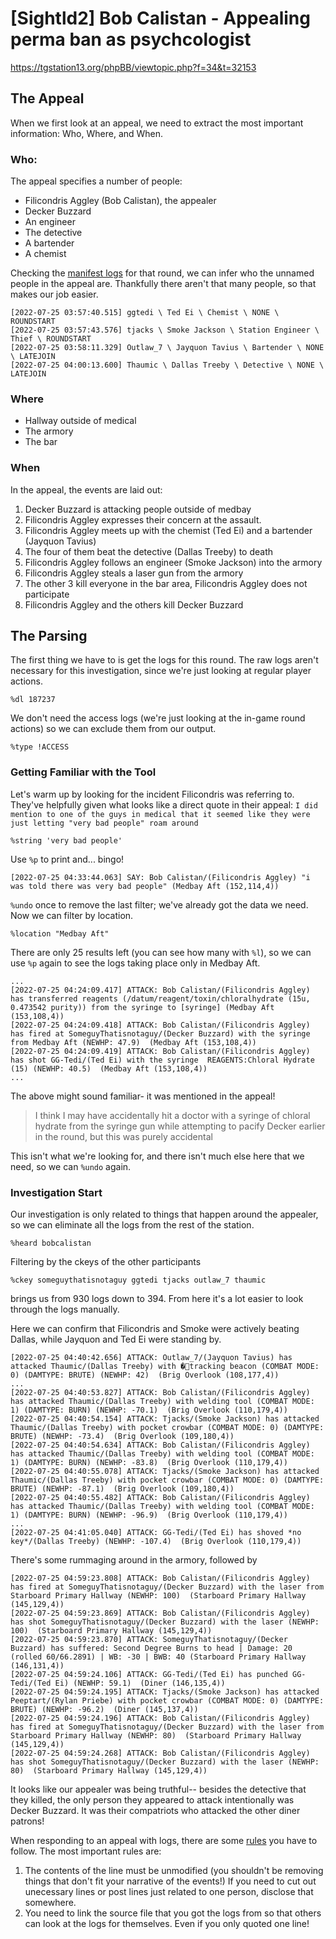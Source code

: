 # [Sightld2] Bob Calistan - Appealing perma ban as psychcologist
https://tgstation13.org/phpBB/viewtopic.php?f=34&t=32153

## The Appeal
When we first look at an appeal, we need to extract the most important information: Who, Where, and When.

### Who:  
The appeal specifies a number of people:
- Filicondris Aggley (Bob Calistan), the appealer
- Decker Buzzard
- An engineer
- The detective
- A bartender
- A chemist

Checking the [manifest logs](https://tgstation13.org/parsed-logs/basil/data/logs/2022/07/25/round-187237/manifest.txt) for that round, we can infer who the unnamed people in the appeal are. Thankfully there aren't that many people, so that makes our job easier.

```
[2022-07-25 03:57:40.515] ggtedi \ Ted Ei \ Chemist \ NONE \ ROUNDSTART
[2022-07-25 03:57:43.576] tjacks \ Smoke Jackson \ Station Engineer \ Thief \ ROUNDSTART
[2022-07-25 03:58:11.329] Outlaw_7 \ Jayquon Tavius \ Bartender \ NONE \ LATEJOIN
[2022-07-25 04:00:13.600] Thaumic \ Dallas Treeby \ Detective \ NONE \ LATEJOIN
```

### Where
- Hallway outside of medical
- The armory
- The bar

### When
In the appeal, the events are laid out: 
1. Decker Buzzard is attacking people outside of medbay
2. Filicondris Aggley expresses their concern at the assault. 
3. Filicondris Aggley meets up with the chemist (Ted Ei) and a bartender (Jayquon Tavius)
4. The four of them beat the detective (Dallas Treeby) to death
5. Filicondris Aggley follows an engineer (Smoke Jackson) into the armory
6. Filicondris Aggley steals a laser gun from the armory
7. The other 3 kill everyone in the bar area, Filicondris Aggley does not participate
8. Filicondris Aggley and the others kill Decker Buzzard


## The Parsing
The first thing we have to is get the logs for this round. The raw logs aren't necessary for this investigation, since we're just looking at regular player actions.
```
%dl 187237
```

We don't need the access logs (we're just looking at the in-game round actions) so we can exclude them from our output.
```
%type !ACCESS
```

### Getting Familiar with the Tool
Let's warm up by looking for the incident Filicondris was referring to. They've helpfully given what looks like a direct quote in their appeal: ``I did mention to one of the guys in medical that it seemed like they were just letting "very bad people" roam around``
```
%string 'very bad people'
```

Use ``%p`` to print and... bingo!
```
[2022-07-25 04:33:44.063] SAY: Bob Calistan/(Filicondris Aggley) "i was told there was very bad people" (Medbay Aft (152,114,4))
```
 
 ``%undo`` once to remove the last filter; we've already got the data we need. Now we can filter by location.

 ```
 %location "Medbay Aft"
 ```

There are only 25 results left (you can see how many with ``%l``), so we can use ``%p`` again to see the logs taking place only in Medbay Aft.
```
...
[2022-07-25 04:24:09.417] ATTACK: Bob Calistan/(Filicondris Aggley) has transferred reagents (/datum/reagent/toxin/chloralhydrate (15u, 0.473542 purity)) from the syringe to [syringe] (Medbay Aft (153,108,4))
[2022-07-25 04:24:09.418] ATTACK: Bob Calistan/(Filicondris Aggley) has fired at SomeguyThatisnotaguy/(Decker Buzzard) with the syringe from Medbay Aft (NEWHP: 47.9)  (Medbay Aft (153,108,4))
[2022-07-25 04:24:09.419] ATTACK: Bob Calistan/(Filicondris Aggley) has shot GG-Tedi/(Ted Ei) with the syringe  REAGENTS:Chloral Hydrate (15) (NEWHP: 40.5)  (Medbay Aft (153,108,4))
...
```
The above might sound familiar- it was mentioned in the appeal!
>I think I may have accidentally hit a doctor with a syringe of chloral hydrate from the syringe gun while attempting to pacify Decker earlier in the round, but this was purely accidental

This isn't what we're looking for, and there isn't much else here that we need, so we can ``%undo`` again.

### Investigation Start
Our investigation is only related to things that happen around the appealer, so we can eliminate all the logs from the rest of the station.
```
%heard bobcalistan
```

Filtering by the ckeys of the other participants
```
%ckey someguythatisnotaguy ggtedi tjacks outlaw_7 thaumic
```
brings us from 930 logs down to 394. From here it's a lot easier to look through the logs manually.


Here we can confirm that Filicondris and Smoke were actively beating Dallas, while Jayquon and Ted Ei were standing by.
```
[2022-07-25 04:40:42.656] ATTACK: Outlaw_7/(Jayquon Tavius) has attacked Thaumic/(Dallas Treeby) with �tracking beacon (COMBAT MODE: 0) (DAMTYPE: BRUTE) (NEWHP: 42)  (Brig Overlook (108,177,4))
...
[2022-07-25 04:40:53.827] ATTACK: Bob Calistan/(Filicondris Aggley) has attacked Thaumic/(Dallas Treeby) with welding tool (COMBAT MODE: 1) (DAMTYPE: BURN) (NEWHP: -70.1)  (Brig Overlook (110,179,4))
[2022-07-25 04:40:54.154] ATTACK: Tjacks/(Smoke Jackson) has attacked Thaumic/(Dallas Treeby) with pocket crowbar (COMBAT MODE: 0) (DAMTYPE: BRUTE) (NEWHP: -73.4)  (Brig Overlook (109,180,4))
[2022-07-25 04:40:54.634] ATTACK: Bob Calistan/(Filicondris Aggley) has attacked Thaumic/(Dallas Treeby) with welding tool (COMBAT MODE: 1) (DAMTYPE: BURN) (NEWHP: -83.8)  (Brig Overlook (110,179,4))
[2022-07-25 04:40:55.078] ATTACK: Tjacks/(Smoke Jackson) has attacked Thaumic/(Dallas Treeby) with pocket crowbar (COMBAT MODE: 0) (DAMTYPE: BRUTE) (NEWHP: -87.1)  (Brig Overlook (109,180,4))
[2022-07-25 04:40:55.482] ATTACK: Bob Calistan/(Filicondris Aggley) has attacked Thaumic/(Dallas Treeby) with welding tool (COMBAT MODE: 1) (DAMTYPE: BURN) (NEWHP: -96.9)  (Brig Overlook (110,179,4))
...
[2022-07-25 04:41:05.040] ATTACK: GG-Tedi/(Ted Ei) has shoved *no key*/(Dallas Treeby) (NEWHP: -107.4)  (Brig Overlook (110,179,4))
```
There's some rummaging around in the armory, followed by 
```
[2022-07-25 04:59:23.808] ATTACK: Bob Calistan/(Filicondris Aggley) has fired at SomeguyThatisnotaguy/(Decker Buzzard) with the laser from Starboard Primary Hallway (NEWHP: 100)  (Starboard Primary Hallway (145,129,4))
[2022-07-25 04:59:23.869] ATTACK: Bob Calistan/(Filicondris Aggley) has shot SomeguyThatisnotaguy/(Decker Buzzard) with the laser (NEWHP: 100)  (Starboard Primary Hallway (145,129,4))
[2022-07-25 04:59:23.870] ATTACK: SomeguyThatisnotaguy/(Decker Buzzard) has suffered: Second Degree Burns to head | Damage: 20 (rolled 60/66.2891) | WB: -30 | BWB: 40 (Starboard Primary Hallway (146,131,4))
[2022-07-25 04:59:24.106] ATTACK: GG-Tedi/(Ted Ei) has punched GG-Tedi/(Ted Ei) (NEWHP: 59.1)  (Diner (146,135,4))
[2022-07-25 04:59:24.195] ATTACK: Tjacks/(Smoke Jackson) has attacked Peeptart/(Rylan Priebe) with pocket crowbar (COMBAT MODE: 0) (DAMTYPE: BRUTE) (NEWHP: -96.2)  (Diner (145,137,4))
[2022-07-25 04:59:24.196] ATTACK: Bob Calistan/(Filicondris Aggley) has fired at SomeguyThatisnotaguy/(Decker Buzzard) with the laser from Starboard Primary Hallway (NEWHP: 80)  (Starboard Primary Hallway (145,129,4))
[2022-07-25 04:59:24.268] ATTACK: Bob Calistan/(Filicondris Aggley) has shot SomeguyThatisnotaguy/(Decker Buzzard) with the laser (NEWHP: 80)  (Starboard Primary Hallway (145,129,4))
```

It looks like our appealer was being truthful-- besides the detective that they killed, the only person they appeared to attack intentionally was Decker Buzzard. It was their compatriots who attacked the other diner patrons! 

When responding to an appeal with logs, there are some [rules](https://tgstation13.org/phpBB/viewtopic.php?f=7&t=4876) you have to follow. The most important rules are: 
1. The contents of the line must be unmodified (you shouldn't be removing things that don't fit your narrative of the events!) If you need to cut out unecessary lines or post lines just related to one person, disclose that somewhere.
2. You need to link the source file that you got the logs from so that others can look at the logs for themselves. Even if you only quoted one line!
